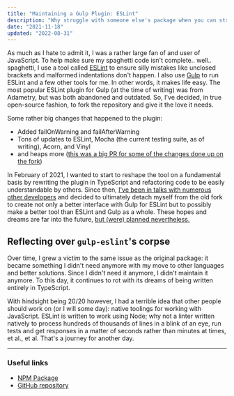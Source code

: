 ```yaml
---
title: "Maintaining a Gulp Plugin: ESLint"
description: "Why struggle with someone else's package when you can struggle with your own!"
date: "2021-11-18"
updated: "2022-08-31"
---
```


As much as I hate to admit it, I was a rather large fan of and user of JavaScript. To help make sure my spaghetti code isn't complete.. well.. spaghetti, I use a tool called [ESLint](https://eslint.org) to ensure silly mistakes like unclosed brackets and malformed indentations don't happen. I also use [Gulp](https://gulpjs.com) to run ESLint and a few other tools for me. In other words, it makes life easy. The most popular ESLint plugin for Gulp (at the time of writing) was from Adametry, but was both abandoned and outdated. So, I've decided, in true open-source fashion, to fork the repository and give it the love it needs.

Some rather big changes that happened to the plugin:
- Added failOnWarning and failAfterWarning
- Tons of updates to ESLint, Mocha (the current testing suite, as of writing), Acorn, and Vinyl
- and heaps more ([this was a big PR for some of the changes done up on the fork](https://github.com/doamatto/gulp-eslint/pull/10))

In February of 2021, I wanted to start to reshape the tool on a fundamental basis by rewriting the plugin in TypeScript and refactoring code to be easily understandable by others. Since then, [I've been in talks with numerous other developers](https://github.com/adametry/gulp-eslint/issues/266) and decided to ultimately detach myself from the old fork to create not only a better interface with Gulp for ESLint but to possibly make a better tool than ESLint and Gulp as a whole. These hopes and dreams are far into the future, [but (were) planned nevertheless.](/ideas/)

## Reflecting over `gulp-eslint`'s corpse
Over time, I grew a victim to the same issue as the original package: it became something I didn't need anymore with my move to other languages and better solutions. Since I didn't need it anymore, I didn't maintain it anymore. To this day, it continues to rot with its dreams of being written entirely in TypeScript.

With hindsight being 20/20 however, I had a terrible idea that other people should work on (or I will some day): native toolings for working with JavaScript. ESLint is written to work using Node; why not a linter written natively to process hundreds of thousands of lines in a blink of an eye, run tests and get responses in a matter of seconds rather than minutes at times, et al., et al. That's a journey for another day.

---

### Useful links
- [NPM Package](https://www.npmjs.com/package/@doamatto/gulp-eslint)
- [GitHub repository](https://github.com/doamatto/gulp-eslint)
